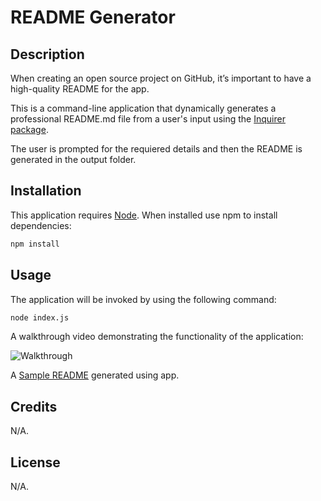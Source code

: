 # README Generator

## Description

When creating an open source project on GitHub, it’s important to have a high-quality README for the app.

This is a command-line application that dynamically generates a professional README.md file from a user's input using the [Inquirer package](https://www.npmjs.com/package/inquirer).

The user is prompted for the requiered details and then the README is generated in the output folder.

## Installation

This application requires [Node](https://nodejs.org/en/).
When installed use npm to install dependencies:
```bash
npm install
```

## Usage

The application will be invoked by using the following command:

```bash
node index.js
```




A walkthrough video demonstrating the functionality of the application:

![Walkthrough](./assets/img/walkthrough.gif)

A [Sample README](./output/sample-README.md) generated using app.


## Credits

N/A.

## License

N/A.
